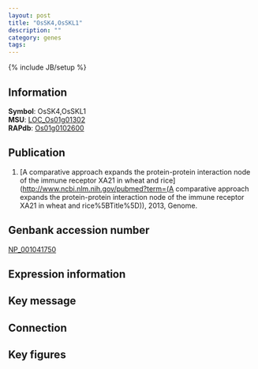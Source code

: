 ```yaml
---
layout: post
title: "OsSK4,OsSKL1"
description: ""
category: genes
tags: 
---
```

{% include JB/setup %}

## Information
__Symbol__: OsSK4,OsSKL1  
__MSU__: [LOC_Os01g01302](http://rice.plantbiology.msu.edu/cgi-bin/ORF_infopage.cgi?orf=LOC_Os01g01302)  
__RAPdb__: [Os01g0102600](http://rapdb.dna.affrc.go.jp/viewer/gbrowse_details/irgsp1?name=Os01g0102600)  

## Publication
1. [A comparative approach expands the protein-protein interaction node of the immune receptor XA21 in wheat and rice](http://www.ncbi.nlm.nih.gov/pubmed?term=(A comparative approach expands the protein-protein interaction node of the immune receptor XA21 in wheat and rice%5BTitle%5D)), 2013, Genome.

## Genbank accession number
[NP_001041750](http://www.ncbi.nlm.nih.gov/nuccore/NP_001041750)

## Expression information

## Key message

## Connection

## Key figures


